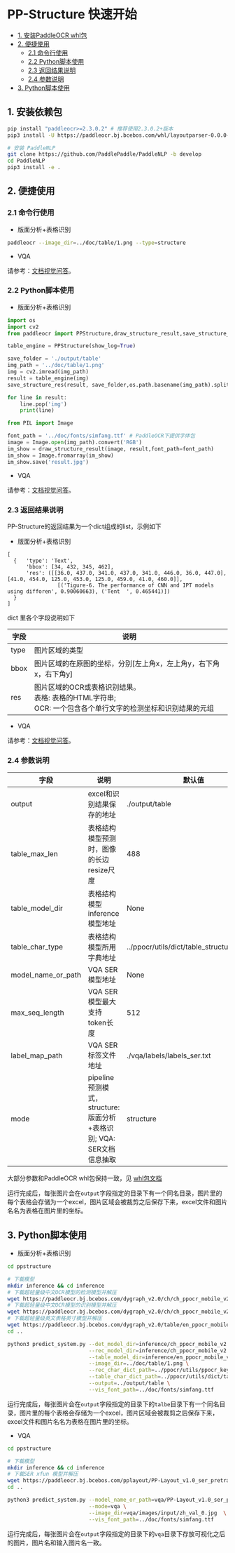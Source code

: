 # PP-Structure 快速开始

* [1. 安装PaddleOCR whl包](#1)
* [2. 便捷使用](#2)
    + [2.1 命令行使用](#21)
    + [2.2 Python脚本使用](#22)
    + [2.3 返回结果说明](#23)
    + [2.4 参数说明](#24)
* [3. Python脚本使用](#3)


<a name="1"></a>

## 1. 安装依赖包

```bash
pip install "paddleocr>=2.3.0.2" # 推荐使用2.3.0.2+版本
pip3 install -U https://paddleocr.bj.bcebos.com/whl/layoutparser-0.0.0-py3-none-any.whl

# 安装 PaddleNLP
git clone https://github.com/PaddlePaddle/PaddleNLP -b develop
cd PaddleNLP
pip3 install -e .

```

<a name="2"></a>

## 2. 便捷使用

<a name="21"></a>

### 2.1 命令行使用

* 版面分析+表格识别
```bash
paddleocr --image_dir=../doc/table/1.png --type=structure
```

* VQA

请参考：[文档视觉问答](../vqa/README.md)。

<a name="22"></a>

### 2.2 Python脚本使用

* 版面分析+表格识别
```python
import os
import cv2
from paddleocr import PPStructure,draw_structure_result,save_structure_res

table_engine = PPStructure(show_log=True)

save_folder = './output/table'
img_path = '../doc/table/1.png'
img = cv2.imread(img_path)
result = table_engine(img)
save_structure_res(result, save_folder,os.path.basename(img_path).split('.')[0])

for line in result:
    line.pop('img')
    print(line)

from PIL import Image

font_path = '../doc/fonts/simfang.ttf' # PaddleOCR下提供字体包
image = Image.open(img_path).convert('RGB')
im_show = draw_structure_result(image, result,font_path=font_path)
im_show = Image.fromarray(im_show)
im_show.save('result.jpg')
```

* VQA

请参考：[文档视觉问答](../vqa/README.md)。

<a name="23"></a>

### 2.3 返回结果说明
PP-Structure的返回结果为一个dict组成的list，示例如下

* 版面分析+表格识别
```shell
[
  {   'type': 'Text',
      'bbox': [34, 432, 345, 462],
      'res': ([[36.0, 437.0, 341.0, 437.0, 341.0, 446.0, 36.0, 447.0], [41.0, 454.0, 125.0, 453.0, 125.0, 459.0, 41.0, 460.0]],
                [('Tigure-6. The performance of CNN and IPT models using difforen', 0.90060663), ('Tent  ', 0.465441)])
  }
]
```
dict 里各个字段说明如下

| 字段            | 说明           |
| --------------- | -------------|
|type|图片区域的类型|
|bbox|图片区域的在原图的坐标，分别[左上角x，左上角y，右下角x，右下角y]|
|res|图片区域的OCR或表格识别结果。<br> 表格: 表格的HTML字符串; <br> OCR: 一个包含各个单行文字的检测坐标和识别结果的元组|

* VQA

请参考：[文档视觉问答](../vqa/README.md)。

<a name="24"></a>

### 2.4 参数说明

| 字段            | 说明                                     | 默认值                                      |
| --------------- | ---------------------------------------- | ------------------------------------------- |
| output          | excel和识别结果保存的地址                | ./output/table                              |
| table_max_len   | 表格结构模型预测时，图像的长边resize尺度 | 488                                         |
| table_model_dir | 表格结构模型 inference 模型地址          | None                                        |
| table_char_type | 表格结构模型所用字典地址                 | ../ppocr/utils/dict/table_structure_dict.txt |
| model_name_or_path | VQA SER模型地址                | None |
| max_seq_length | VQA SER模型最大支持token长度              | 512 |
| label_map_path | VQA SER 标签文件地址              | ./vqa/labels/labels_ser.txt |
| mode | pipeline预测模式，structure: 版面分析+表格识别; VQA: SER文档信息抽取              | structure |

大部分参数和PaddleOCR whl包保持一致，见 [whl包文档](../../doc/doc_ch/whl.md)

运行完成后，每张图片会在`output`字段指定的目录下有一个同名目录，图片里的每个表格会存储为一个excel，图片区域会被裁剪之后保存下来，excel文件和图片名名为表格在图片里的坐标。

<a name="3"></a>

## 3. Python脚本使用

* 版面分析+表格识别

```bash
cd ppstructure

# 下载模型
mkdir inference && cd inference
# 下载超轻量级中文OCR模型的检测模型并解压
wget https://paddleocr.bj.bcebos.com/dygraph_v2.0/ch/ch_ppocr_mobile_v2.0_det_infer.tar && tar xf ch_ppocr_mobile_v2.0_det_infer.tar
# 下载超轻量级中文OCR模型的识别模型并解压
wget https://paddleocr.bj.bcebos.com/dygraph_v2.0/ch/ch_ppocr_mobile_v2.0_rec_infer.tar && tar xf ch_ppocr_mobile_v2.0_rec_infer.tar
# 下载超轻量级英文表格英寸模型并解压
wget https://paddleocr.bj.bcebos.com/dygraph_v2.0/table/en_ppocr_mobile_v2.0_table_structure_infer.tar && tar xf en_ppocr_mobile_v2.0_table_structure_infer.tar
cd ..

python3 predict_system.py --det_model_dir=inference/ch_ppocr_mobile_v2.0_det_infer \
                          --rec_model_dir=inference/ch_ppocr_mobile_v2.0_rec_infer \
                          --table_model_dir=inference/en_ppocr_mobile_v2.0_table_structure_infer \
                          --image_dir=../doc/table/1.png \
                          --rec_char_dict_path=../ppocr/utils/ppocr_keys_v1.txt \
                          --table_char_dict_path=../ppocr/utils/dict/table_structure_dict.txt \
                          --output=../output/table \
                          --vis_font_path=../doc/fonts/simfang.ttf
```
运行完成后，每张图片会在`output`字段指定的目录下的`talbe`目录下有一个同名目录，图片里的每个表格会存储为一个excel，图片区域会被裁剪之后保存下来，excel文件和图片名名为表格在图片里的坐标。

* VQA

```bash
cd ppstructure

# 下载模型
mkdir inference && cd inference
# 下载SER xfun 模型并解压
wget https://paddleocr.bj.bcebos.com/pplayout/PP-Layout_v1.0_ser_pretrained.tar && tar xf PP-Layout_v1.0_ser_pretrained.tar
cd ..

python3 predict_system.py --model_name_or_path=vqa/PP-Layout_v1.0_ser_pretrained/ \
                          --mode=vqa \
                          --image_dir=vqa/images/input/zh_val_0.jpg  \
                          --vis_font_path=../doc/fonts/simfang.ttf
```
运行完成后，每张图片会在`output`字段指定的目录下的`vqa`目录下存放可视化之后的图片，图片名和输入图片名一致。
